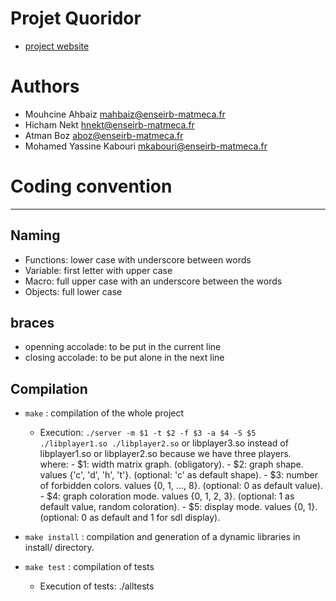 # Projet Quoridor

- [project website](https://www.labri.fr/perso/renault/working/teaching/projets/2021-22-S6-C-Flood.php)

# Authors

 - Mouhcine Ahbaiz <mahbaiz@enseirb-matmeca.fr>
 - Hicham Nekt <hnekt@enseirb-matmeca.fr>
 - Atman Boz <aboz@enseirb-matmeca.fr>
 - Mohamed Yassine Kabouri <mkabouri@enseirb-matmeca.fr>



# Coding convention
***

Naming
------
* Functions: lower case with underscore between words
* Variable: first letter with upper case
* Macro: full upper case with an underscore between the words
* Objects: full lower case

braces
------
* openning accolade: to be put in the current line
* closing accolade: to be put alone in the next line

Compilation
-----------
* `make` : compilation of the whole project
    - Execution: `./server -m $1 -t $2 -f $3 -a $4 -S $5 ./libplayer1.so ./libplayer2.so` 
    or libplayer3.so instead of libplayer1.so or libplayer2.so because we have three players.  
        where: 
               - $1: width matrix graph. (obligatory).
               - $2: graph shape. values {'c', 'd', 'h', 't'}.  (optional: 'c' as default shape).
               - $3: number of forbidden colors. values {0, 1, ..., 8}. (optional: 0 as default value).
               - $4: graph coloration mode. values {0, 1, 2, 3}. (optional: 1 as default value, random coloration).
               - $5: display mode. values {0, 1}. (optional: 0 as default and 1 for sdl display).
                

* `make install` : compilation and generation of a dynamic libraries in install/ directory.

* `make test` : compilation of tests
    - Execution of tests: ./alltests
    
